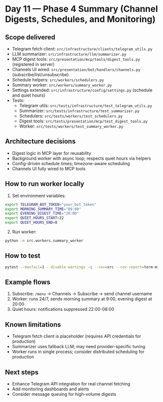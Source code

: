 # Day 11 — Phase 4 Summary (Channel Digests, Schedules, and Monitoring)

## Scope delivered
- Telegram fetch client: `src/infrastructure/clients/telegram_utils.py`
- LLM summarizer: `src/infrastructure/llm/summarizer.py`
- MCP digest tools: `src/presentation/mcp/tools/digest_tools.py` (registered in server)
- Channels UI wired: `src/presentation/bot/handlers/channels.py` (subscribe/list/unsubscribe)
- Schedule helpers: `src/workers/schedulers.py`
- Summary worker: `src/workers/summary_worker.py`
- Settings extended: `src/infrastructure/config/settings.py` (schedule and quiet hours)
- Tests:
  - Telegram utils: `src/tests/infrastructure/test_telegram_utils.py`
  - Summarizer: `src/tests/infrastructure/test_summarizer.py`
  - Schedulers: `src/tests/workers/test_schedulers.py`
  - Digest tools: `src/tests/presentation/mcp/test_digest_tools.py`
  - Worker: `src/tests/workers/test_summary_worker.py`

## Architecture decisions
- Digest logic in MCP layer for reusability
- Background worker with async loop; respects quiet hours via helpers
- Config-driven schedule times; timezone-aware scheduling
- Channels UI fully wired to MCP tools

## How to run worker locally
1) Set environment variables:
```bash
export TELEGRAM_BOT_TOKEN="your_bot_token"
export MORNING_SUMMARY_TIME="09:00"
export EVENING_DIGEST_TIME="20:00"
export QUIET_HOURS_START=22
export QUIET_HOURS_END=8
```
2) Run worker:
```bash
python -m src.workers.summary_worker
```

## How to test
```bash
pytest --maxfail=1 --disable-warnings -q --cov=src --cov-report=term-missing
```

## Example flows
1) Subscribe: `/menu` → Channels → Subscribe → send channel username
2) Worker: runs 24/7, sends morning summary at 9:00, evening digest at 20:00
3) Quiet hours: notifications suppressed 22:00-08:00

## Known limitations
- Telegram fetch client is placeholder (requires API credentials for production)
- Summarizer uses fallback LLM; may need provider-specific tuning
- Worker runs in single process; consider distributed scheduling for production

## Next steps
- Enhance Telegram API integration for real channel fetching
- Add monitoring dashboards and alerts
- Consider message queuing for high-volume digests

